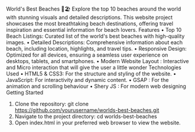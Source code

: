 World's Best Beaches 🌴🏖️
Explore the top 10 beaches around the world with stunning visuals and detailed descriptions. This website project showcases the most breathtaking beach destinations, offering travel inspiration and essential information for beach lovers.
Features
•	Top 10 Beach Listings: Curated list of the world's best beaches with high-quality images.
•	Detailed Descriptions: Comprehensive information about each beach, including location, highlights, and travel tips.
•	Responsive Design: Optimized for all devices, ensuring a seamless user experience on desktops, tablets, and smartphones.
•	Modern Website Layout : Interactive and Micro interaction that will give the user a little wonder
Technologies Used
•	HTML5 & CSS3: For the structure and styling of the website.
•	JavaScript: For interactivity and dynamic content.
•	GSAP : For the animation and scrolling behaviour
•	Shery JS : For modern web designing
Getting Started
1.	Clone the repository: git clone https://github.com/yourusername/worlds-best-beaches.git
2.	Navigate to the project directory: cd worlds-best-beaches
3.	Open index.html in your preferred web browser to view the website.

